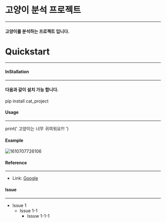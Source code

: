 # 고양이 분석 프로젝트
__________________________________________________________________________________________

#### 고양이를 분석하는 프로젝트 입니다.

# Quickstart
__________________________________________________________________________________________

#### InStallation
_________________________________________________________________________________________

#### 다음과 같이 설치 가능 합니다.

  pip install cat_project

#### Usage
_________________________________________________________________________________________

print(' 고양이는 너무 귀여워요!!! ')

#### Example
![1610707726106](https://github.com/marllinkang/HelloGit/assets/146154079/ab1bd631-1acf-4740-82f4-5e04c72b0de7)

#### Reference
_________________________________________________________________________________________

* Link: [Google](https://www.google.com/search?q=%EA%B3%A0%EC%96%91%EC%9D%B4+%EC%A7%A4&tbm=isch&ved=2ahUKEwicgejBltuBAxWHmFYBHXlIBjcQ2-cCegQIABAA&oq=%EA%B3%A0%EC%96%91%EC%9D%B4&gs_lcp=CgNpbWcQARgBMgQIIxAnMggIABCABBCxAzIICAAQgAQQsQMyCAgAEIAEELEDMggIABCABBCxAzIICAAQgAQQsQMyCAgAEIAEELEDMgUIABCABDIICAAQgAQQsQMyBQgAEIAEUABYAGCREWgAcAB4AIABcIgBcJIBAzAuMZgBAKoBC2d3cy13aXotaW1nwAEB&sclient=img&ei=DrccZZzCIoex2roP-ZCZuAM&bih=976&biw=1850#imgrc=_fqeYg0o6mCF0M)

#### Issue
_________________________________________________________________________________________

* Issue 1
  + Issue 1-1
    * Issuw 1-1-1
